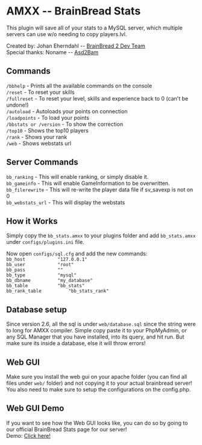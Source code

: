 AMXX -- BrainBread Stats
=====================

This plugin will save all of your stats to a MySQL server, which multiple servers can use w/o needing to copy players.lvl.

Created by: Johan Eherndahl -- [BrainBread 2 Dev Team](http://bb.brainbread2.eu/)  
Special thanks: Noname -- [Asd2Bam](http://asd2bam.org/)  


Commands
-----------
`/bbhelp` - Prints all the available commands on the console  
`/reset` - To reset your skills  
`/fullreset` - To reset your level, skills and experience back to 0 (can't be undone!)  
`/autoload` - Autoloads your points on connection  
`/loadpoints` - To load your points  
`/bbstats or /version` - To show the correction  
`/top10` - Shows the top10 players  
`/rank` - Shows your rank  
`/web` - Shows webstats url  

Server Commands
-----------
`bb_ranking` - This will enable ranking, or simply disable it.  
`bb_gameinfo` - This will enable GameInformation to be overwritten.  
`bb_filerewrite` - This will re-write the player data file if sv_savexp is not on 0  
`bb_webstats_url` - This will display the webstats  

How it Works
-----------

Simply copy the `bb_stats.amxx` to your plugins folder and add `bb_stats.amxx` under `configs/plugins.ini` file.  

Now open `configs/sql.cfg` and add the new commands:  
`bb_host			"127.0.0.1"`  
`bb_user			"root"`  
`bb_pass			""`  
`bb_type			"mysql"`  
`bb_dbname			"my_database"`  
`bb_table			"bb_stats"`  
`bb_rank_table			"bb_stats_rank"`  

Database setup
-----------

Since version 2.6, all the sql is under `web/database.sql` since the string were to long for AMXX compiler. Simple copy paste it to your PhpMyAdmin, 
or any SQL Manager that you have installed, into its query, and hit run. But make sure its inside a database, else it will throw errors!

Web GUI
-----------

Make sure you install the web gui on your apache folder (you can find all files under `web/` folder) and not copying it to your actual brainbread server!  
You also need to make sure to setup the configurations on the config.php.

Web GUI Demo
-----------

If you want to see how the Web GUI looks like, you can do so by going to our official BrainBread Stats page for our server!  
Demo: [Click here!](http://brainbread2.eu/bb_stats/)
